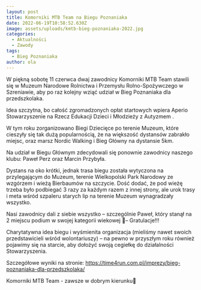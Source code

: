```yaml
---
layout: post
title: Komorniki MTB Team na Biegu Poznaniaka
date: 2022-06-19T10:58:52.630Z
image: assets/uploads/kmtb-bieg-poznaniaka-2022.jpg
categories:
  - Aktualności
  - Zawody
tags:
  - Bieg Poznaniaka
author: ola
---
```

W piękną sobotę 11 czerwca dwaj zawodnicy Komorniki MTB Team stawili się w Muzeum Narodowe Rolnictwa i Przemysłu Rolno-Spożywczego w Szreniawie, aby po raz kolejny wziąć udział w Bieg Poznaniaka dla przedszkolaka.
<!--more-->

Idea szczytna, bo całość zgromadzonych opłat startowych wpiera Aperio Stowarzyszenie na Rzecz Edukacji Dzieci i Młodzieży z Autyzmem .

W tym roku zorganizowano Biegi Dziecięce po terenie Muzeum, które cieszyły się tak dużą popularnością, że na większość dystansów zabrakło miejsc, oraz marsz Nordic Walking i Bieg Główny na dystansie 5km.

Na udział w Biegu Głównym zdecydowali się ponownie zawodnicy naszego klubu: Paweł Perz oraz Marcin Przybyła.

Dystans na oko krótki, jednak trasa biegu została wytyczona na przylegającym do Muzeum, terenie Wielkopolski Park Narodowy  ze wzgórzem i wieżą Bierbaumów na szczycie. Dość dodać, że pod wieżę trzeba było podbiegać 3 razy za każdym razem z innej strony, ale urok trasy i meta wśród szpaleru starych lip na terenie Muzeum wynagradzały wszystko. 

Nasi zawodnicy dali z siebie wszystko – szczególnie Paweł, który stanął na 2 miejscu podium w swojej kategorii wiekowej 🥈– Gratulacje!!!

Charytatywna idea biegu i wyśmienita organizacja (mieliśmy nawet swoich przedstawicieli wśród wolontariuszy) – na pewno w przyszłym roku również pojawimy się na starcie, aby dołożyć swoją cegiełkę do działalności Stowarzyszenia.

Szczegółowe wyniki na stronie: <https://time4run.com.pl/imprezy/bieg-poznaniaka-dla-przedszkolaka/>

Komorniki MTB Team - zawsze w dobrym kierunku🙂 